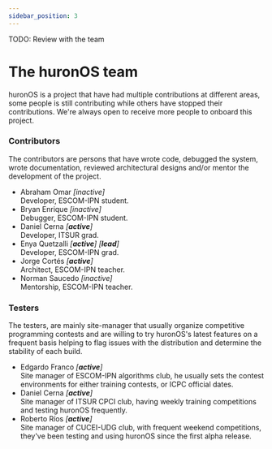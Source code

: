 ```yaml
---
sidebar_position: 3
---
```


TODO: Review with the team

# The huronOS team

huronOS is a project that have had multiple contributions at different areas, some people is still contributing while others have stopped their contributions. We're always open to receive more people to onboard this project.

### Contributors
The contributors are persons that have wrote code, debugged the system, wrote documentation, reviewed architectural designs and/or mentor the development of the project.
- Abraham Omar *\[inactive\]*  
	Developer, ESCOM-IPN student.
- Bryan Enrique *\[inactive\]*  
	Debugger, ESCOM-IPN student.
- Daniel Cerna *\[**active**\]*  
	Developer, ITSUR grad.
- Enya Quetzalli *\[**active**\] \[**lead**\]*  
	Developer, ESCOM-IPN grad.
- Jorge Cortés *\[**active**\]*  
	Architect, ESCOM-IPN teacher.
- Norman Saucedo *\[inactive\]*  
	Mentorship, ESCOM-IPN teacher.

### Testers
The testers, are mainly site-manager that usually organize competitive programming contests and are willing to try huronOS's latest features on a frequent basis helping to flag issues with the distribution and determine the stability of each build.
- Edgardo Franco *\[**active**\]*  
	Site manager of ESCOM-IPN algorithms club, he usually sets the contest environments for either training contests, or ICPC official dates.
- Daniel Cerna *\[**active**\]*  
	Site manager of ITSUR CPCI club, having weekly training competitions and testing huronOS frequently.
- Roberto Ríos *\[**active**\]*  
	Site manager of CUCEI-UDG club, with frequent weekend competitions, they've been testing and using huronOS since the first alpha release.

